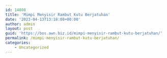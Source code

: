 ```yaml
---
id: 14808
title: 'Mimpi Menyisir Rambut Kutu Berjatuhan'
date: '2023-04-13T13:18:08+00:00'
author: admin
layout: post
guid: 'https://bos.awn.biz.id/mimpi-menyisir-rambut-kutu-berjatuhan/'
permalink: /mimpi-menyisir-rambut-kutu-berjatuhan/
categories:
    - Uncategorized
---
```


